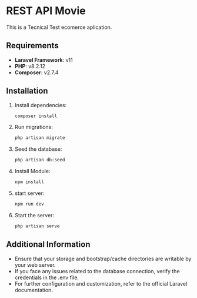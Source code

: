 # REST API Movie

This is a Tecnical Test ecomerce aplication.

## Requirements

- **Laravel Framework**: v11
- **PHP**: v8.2.12
- **Composer**: v2.7.4

## Installation

1. Install dependencies:

    ```bash
    composer install
    ```

2. Run migrations:

    ```bash
    php artisan migrate
    ```

3. Seed the database:

    ```bash
    php artisan db:seed
    ```

3. Install Module:

    ```bash
    npm install
    ```

3. start server:

    ```bash
    npm run dev
    ```

4. Start the server:

    ```bash
    php artisan serve
    ```

## Additional Information
- Ensure that your storage and bootstrap/cache directories are writable by your web server.
- If you face any issues related to the database connection, verify the credentials in the .env file.
- For further configuration and customization, refer to the official Laravel documentation.
